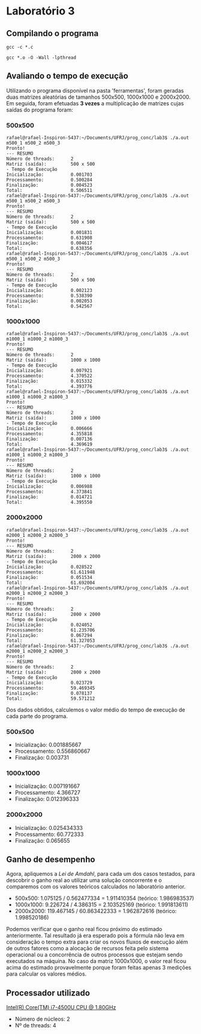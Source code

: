 # Laboratório 3

## Compilando o programa
```console
gcc -c *.c
```
```console
gcc *.o -O -Wall -lpthread
```

## Avaliando o tempo de execução
Utilizando o programa disponível na pasta 'ferramentas', foram geradas duas matrizes aleatórias de tamanhos 500x500, 1000x1000 e 2000x2000. Em seguida, foram efetuadas **3 vezes** a multiplicação de matrizes cujas saídas do programa foram:

### 500x500
```console
rafael@rafael-Inspiron-5437:~/Documents/UFRJ/prog_conc/lab3$ ./a.out m500_1 m500_2 m500_3
Pronto!
--- RESUMO
Número de threads:      2
Matriz (saída):         500 x 500
- Tempo de Execução
Inicialização:          0.001703
Processamento:          0.500284
Finalização:            0.004523
Total:                  0.506511
rafael@rafael-Inspiron-5437:~/Documents/UFRJ/prog_conc/lab3$ ./a.out m500_1 m500_2 m500_3
Pronto!
--- RESUMO
Número de threads:      2
Matriz (saída):         500 x 500
- Tempo de Execução
Inicialização:          0.001831
Processamento:          0.631908
Finalização:            0.004617
Total:                  0.638356
rafael@rafael-Inspiron-5437:~/Documents/UFRJ/prog_conc/lab3$ ./a.out m500_1 m500_2 m500_3
Pronto!
--- RESUMO
Número de threads:      2
Matriz (saída):         500 x 500
- Tempo de Execução
Inicialização:          0.002123
Processamento:          0.538390
Finalização:            0.002053
Total:                  0.542567
```

### 1000x1000
```console
rafael@rafael-Inspiron-5437:~/Documents/UFRJ/prog_conc/lab3$ ./a.out m1000_1 m1000_2 m1000_3
Pronto!
--- RESUMO
Número de threads:      2
Matriz (saída):         1000 x 1000
- Tempo de Execução
Inicialização:          0.007921
Processamento:          4.370522
Finalização:            0.015332
Total:                  4.393776
rafael@rafael-Inspiron-5437:~/Documents/UFRJ/prog_conc/lab3$ ./a.out m1000_1 m1000_2 m1000_3
Pronto!
--- RESUMO
Número de threads:      2
Matriz (saída):         1000 x 1000
- Tempo de Execução
Inicialização:          0.006666
Processamento:          4.355818
Finalização:            0.007136
Total:                  4.369619
rafael@rafael-Inspiron-5437:~/Documents/UFRJ/prog_conc/lab3$ ./a.out m1000_1 m1000_2 m1000_3
Pronto!
--- RESUMO
Número de threads:      2
Matriz (saída):         1000 x 1000
- Tempo de Execução
Inicialização:          0.006988
Processamento:          4.373841
Finalização:            0.014721
Total:                  4.395550
```

### 2000x2000
```console
rafael@rafael-Inspiron-5437:~/Documents/UFRJ/prog_conc/lab3$ ./a.out m2000_1 m2000_2 m2000_3
Pronto!
--- RESUMO
Número de threads:      2
Matriz (saída):         2000 x 2000
- Tempo de Execução
Inicialização:          0.028522
Processamento:          61.611948
Finalização:            0.051534
Total:                  61.692004
rafael@rafael-Inspiron-5437:~/Documents/UFRJ/prog_conc/lab3$ ./a.out m2000_1 m2000_2 m2000_3
Pronto!
--- RESUMO
Número de threads:      2
Matriz (saída):         2000 x 2000
- Tempo de Execução
Inicialização:          0.024052
Processamento:          61.235706
Finalização:            0.067294
Total:                  61.327053
rafael@rafael-Inspiron-5437:~/Documents/UFRJ/prog_conc/lab3$ ./a.out m2000_1 m2000_2 m2000_3
Pronto!
--- RESUMO
Número de threads:      2
Matriz (saída):         2000 x 2000
- Tempo de Execução
Inicialização:          0.023729
Processamento:          59.469345
Finalização:            0.078137
Total:                  59.571212
```

Dos dados obtidos, calculemos o valor médio do tempo de execução de cada parte do programa.
### 500x500
- Inicialização: 0.001885667
- Processamento: 0.556860667
- Finalização: 0.003731

### 1000x1000
- Inicialização: 0.007191667
- Processamento: 4.366727
- Finalização: 0.012396333

### 2000x2000
- Inicialização: 0.025434333
- Processamento: 60.772333
- Finalização: 0.065655

## Ganho de desempenho
Agora, apliquemos a *Lei de Amdahl*, para cada um dos casos testados, para descobrir o ganho real ao utilizar uma solução concorrente e o comparemos com os valores teóricos calculados no laboratório anterior.

- 500x500: 1.075125 / 0.562477334 = 1.911410354 (teórico: 1.986983537)
- 1000x1000: 9.226724 / 4.386315 = 2.103525169 (teórico: 1.991813611)
- 2000x2000: 119.467145 / 60.863422333 = 1.962872616 (teórico: 1.998520186)

Podemos verificar que o ganho real ficou próximo do estimado anteriormente. Tal resultado já era esperado pois a fórmula não leva em consideração o tempo extra para criar os novos fluxos de execução além de outros fatores como a alocação de recursos feita pelo sistema operacional ou a concorrência de outros processos que estejam sendo executados na máquina. No caso da matriz 1000x1000, o valor real ficou acima do estimado provavelmente porque foram feitas apenas 3 medições para calcular os valores médios.

## Processador utilizado
[Intel(R) Core(TM) i7-4500U CPU @ 1.80GHz](https://www.intel.com.br/content/www/br/pt/products/sku/75460/intel-core-i74500u-processor-4m-cache-up-to-3-00-ghz/specifications.html)
- Número de núcleos: 2
- Nº de threads: 4
